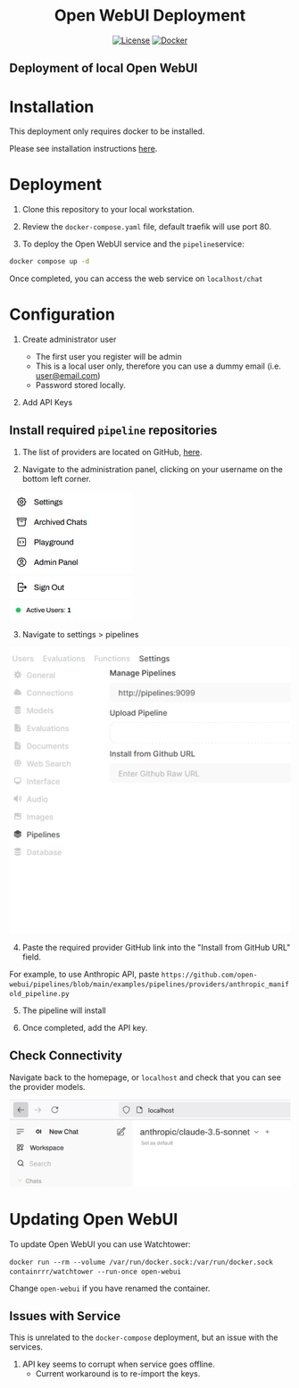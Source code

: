 <div align="center">

# Open WebUI Deployment

[![License](https://img.shields.io/github/license/rudolfjs/openwebui-deploy?label=license&style=for-the-badge)](LICENSE)
[![Docker](https://img.shields.io/badge/docker-257bd6?style=for-the-badge&logo=docker&logoColor=white)](https://hub.docker.com/)

</div>

Deployment of local Open WebUI
---

# Installation

This deployment only requires docker to be installed. 

Please see installation instructions [here](https://docs.docker.com/engine/install/).

# Deployment

1. Clone this repository to your local workstation.

2. Review the `docker-compose.yaml` file, default traefik will use port 80. 

3. To deploy the Open WebUI service and the `pipeline`service:

```bash
docker compose up -d
```

Once completed, you can access the web service on `localhost/chat`

# Configuration

1. Create administrator user
    * The first user you register will be admin
    * This is a local user only, therefore you can use a dummy email (i.e. user@email.com)
    * Password stored locally.

2. Add API Keys

## Install required `pipeline` repositories

1. The list of providers are located on GitHub, [here](https://github.com/open-webui/pipelines/tree/main/examples/pipelines/providers).

2. Navigate to the administration panel, clicking on your username on the bottom left corner.

![alt text](docs/img/admin_nav.png)

3. Navigate to settings > pipelines

![alt text](docs/img/pipeline_settings.png)


4. Paste the required provider GitHub link into the "Install from GitHub URL" field.

For example, to use Anthropic API, paste `https://github.com/open-webui/pipelines/blob/main/examples/pipelines/providers/anthropic_manifold_pipeline.py`

5. The pipeline will install

6. Once completed, add the API key.

## Check Connectivity

Navigate back to the homepage, or `localhost` and check that you can see the provider models.

![alt text](docs/img/conn_check.png)

# Updating Open WebUI

To update Open WebUI you can use Watchtower:

`docker run --rm --volume /var/run/docker.sock:/var/run/docker.sock containrrr/watchtower --run-once open-webui`

Change `open-webui` if you have renamed the container.

## Issues with Service

This is unrelated to the `docker-compose` deployment, but an issue with the services.

1. API key seems to corrupt when service goes offline.
    * Current workaround is to re-import the keys.





